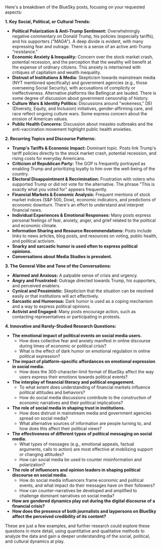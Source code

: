 Here's a breakdown of the BlueSky posts, focusing on your requested aspects:

**1. Key Social, Political, or Cultural Trends:**

*   **Political Polarization & Anti-Trump Sentiment:** Overwhelmingly negative commentary on Donald Trump, his policies (especially tariffs), and his supporters ("MAGA"). A deep divide is evident, with many expressing fear and outrage. There is a sense of an active anti-Trump "resistance."
*   **Economic Anxiety & Inequality:** Concern over the stock market crash, potential recession, and the perception that the wealthy will benefit at the expense of ordinary citizens. This anxiety is intertwined with critiques of capitalism and wealth inequality.
*   **Distrust of Institutions & Media:** Skepticism towards mainstream media (NYT mentioned specifically) and government agencies (e.g., those overseeing Social Security), with accusations of complicity or ineffectiveness. Alternative platforms like Bellingcat are lauded. There is some degree of discussion about government censorship of history.
*   **Culture Wars & Identity Politics:** Discussions around "wokeness," DEI (Diversity, Equity, and Inclusion) initiatives, gender-affirming care, and race reflect ongoing culture wars. Some express concern about the erosion of American values.
*   **Public Health Concerns:** Discussion about measles outbreaks and the anti-vaccination movement highlight public health anxieties.

**2. Recurring Topics and Discourse Patterns:**

*   **Trump's Tariffs & Economic Impact:** Dominant topic. Posts link Trump's tariff policies directly to the stock market crash, potential recession, and rising costs for everyday Americans.
*   **Criticism of Republican Party:** The GOP is frequently portrayed as enabling Trump and prioritizing loyalty to him over the well-being of the country.
*   **Electoral Disappointment & Recrimination:** Frustration with voters who supported Trump or did not vote for the alternative. The phrase "This is exactly what you voted for" appears frequently.
*   **Financial Markets & Economic Analysis:** Frequent mentions of stock market indices (S&P 500, Dow), economic indicators, and predictions of economic downturn. There's an effort to understand and interpret financial news.
*   **Individual Experiences & Emotional Responses:** Many posts express personal feelings of fear, anxiety, anger, and grief related to the political and economic climate.
*   **Information Sharing and Resource Recommendations:** Posts include links to news articles, blog posts, and resources on voting, public health, and political activism.
*   **Snarky and sarcastic humor is used often to express political opinions.**
*   **Conversations about Media Studies is prevalent.**

**3. The General Vibe and Tone of the Conversations:**

*   **Alarmed and Anxious:** A palpable sense of crisis and urgency.
*   **Angry and Frustrated:** Outrage directed towards Trump, his supporters, and perceived enablers.
*   **Cynical and Pessimistic:** Skepticism that the situation can be resolved easily or that institutions will act effectively.
*   **Sarcastic and Humorous:** Dark humor is used as a coping mechanism and a way to express political opinions.
*   **Activist and Engaged:** Many posts encourage action, such as contacting representatives or participating in protests.

**4. Innovative and Rarely-Studied Research Questions:**

*   **The emotional impact of political events on social media users.**
    *   How does collective fear and anxiety manifest in online discourse during times of economic or political crisis?
    *   What is the effect of dark humor on emotional regulation in online political expression?
*   **The impact of platform-specific affordances on emotional expression in social media.**
    *   How does the 300-character-limit format of BlueSky affect the way users express their emotions towards political events?
*   **The interplay of financial literacy and political engagement.**
    *   To what extent does understanding of financial markets influence political attitudes and behaviors?
    *   How do social media discussions contribute to the construction of economic narratives and their political implications?
*   **The role of social media in shaping trust in institutions.**
    *   How does distrust in mainstream media and government agencies spread on social media?
    *   What alternative sources of information are people turning to, and how does this affect their political views?
*   **The effectiveness of different types of political messaging on social media.**
    *   What types of messages (e.g., emotional appeals, factual arguments, calls to action) are most effective at mobilizing support or changing attitudes?
    *   How can social media be used to counter misinformation and polarization?
*   **The role of influencers and opinion leaders in shaping political discourse on social media.**
    *   How do social media influencers frame economic and political events, and what impact do their messages have on their followers?
    *   How can counter-narratives be developed and amplified to challenge dominant narratives on social media?
*   **How are gendered dynamics play out during the digital discourse of a financial crisis?**
*   **How does the presence of both journalists and laypersons on BlueSky affect the perceived credibility of its content?**

These are just a few examples, and further research could explore these questions in more detail, using quantitative and qualitative methods to analyze the data and gain a deeper understanding of the social, political, and cultural dynamics at play.

